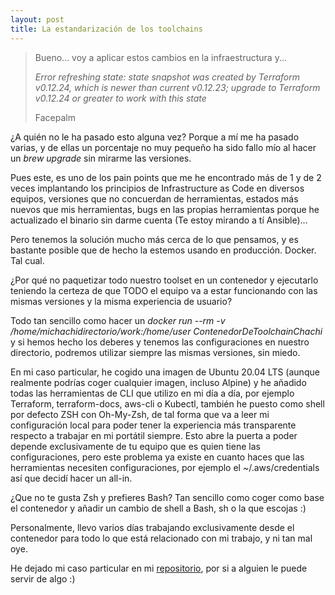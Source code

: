 ```yaml
---
layout: post
title: La estandarización de los toolchains
---
```


> Bueno... voy a aplicar estos cambios en la infraestructura y...
>
> *Error refreshing state: state snapshot was created by Terraform v0.12.24, which is newer than current v0.12.23; upgrade to Terraform v0.12.24 or greater to work with this state*
>
> Facepalm

¿A quién no le ha pasado esto alguna vez? Porque a mí me ha pasado varias, y de ellas un porcentaje no muy pequeño ha sido fallo mío al hacer un *brew upgrade* sin mirarme las versiones. 

Pues este, es uno de los pain points que me he encontrado más de 1 y de 2 veces implantando los principios de Infrastructure as Code en diversos equipos, versiones que no concuerdan de herramientas, estados más nuevos que mis herramientas, bugs en las propias herramientas porque he actualizado el binario sin darme cuenta (Te estoy mirando a tí Ansible)...

Pero tenemos la solución mucho más cerca de lo que pensamos, y es bastante posible que de hecho la estemos usando en producción. Docker. Tal cual.

¿Por qué no paquetizar todo nuestro toolset en un contenedor y ejecutarlo teniendo la certeza de que TODO el equipo va a estar funcionando con las mismas versiones y la misma experiencia de usuario?

Todo tan sencillo como hacer un *docker run --rm -v /home/michachidirectorio/work:/home/user ContenedorDeToolchainChachi* y si hemos hecho los deberes y tenemos las configuraciones en nuestro directorio, podremos utilizar siempre las mismas versiones, sin miedo.

En mi caso particular, he cogido una imagen de Ubuntu 20.04 LTS (aunque realmente podrías coger cualquier imagen, incluso Alpine) y he añadido todas las herramientas de CLI que utilizo en mi día a día, por ejemplo Terraform, terraform-docs, aws-cli o Kubectl, también he puesto como shell por defecto ZSH con Oh-My-Zsh, de tal forma que va a leer mi configuración local para poder tener la experiencia más transparente respecto a trabajar en mi portátil siempre. Esto abre la puerta a poder depende exclusivamente de tu equipo que es quien tiene las configuraciones, pero este problema ya existe en cuanto haces que las herramientas necesiten configuraciones, por ejemplo el ~/.aws/credentials así que decidí hacer un all-in.

¿Que no te gusta Zsh y prefieres Bash? Tan sencillo como coger como base el contenedor y añadir un cambio de shell a Bash, sh o la que escojas :)

Personalmente, llevo varios días trabajando exclusivamente desde el contenedor para todo lo que está relacionado con mi trabajo, y ni tan mal oye.

He dejado mi caso particular en mi [repositorio](https://github.com/vFondevilla/cloud-shell), por si a alguien le puede servir de algo :)





